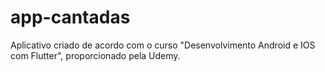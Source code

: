 # app-cantadas
Aplicativo criado de acordo com o curso "Desenvolvimento Android e IOS com Flutter", proporcionado pela Udemy.

